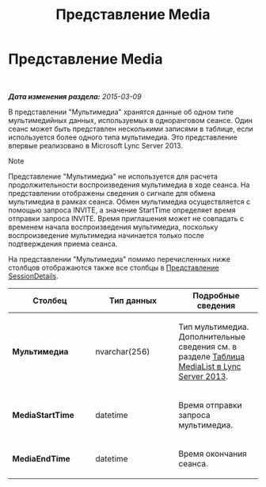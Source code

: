 ﻿---
title: Представление Media
TOCTitle: Представление Media
ms:assetid: 1a7b2e59-082e-4188-98ae-48ae9bd3494a
ms:mtpsurl: https://technet.microsoft.com/ru-ru/library/JJ687981(v=OCS.15)
ms:contentKeyID: 49887885
ms.date: 05/19/2016
mtps_version: v=OCS.15
ms.translationtype: HT
---

# Представление Media

 

_**Дата изменения раздела:** 2015-03-09_

В представлении "Мультимедиа" хранятся данные об одном типе мультимедийных данных, используемых в одноранговом сеансе. Один сеанс может быть представлен несколькими записями в таблице, если используется более одного типа мультимедиа. Это представление впервые реализовано в Microsoft Lync Server 2013.

> [!note]  
> Представление &quot;Мультимедиа&quot; не используется для расчета продолжительности воспроизведения мультимедиа в ходе сеанса. На представлении отображены сведения о сигнале для обмена мультимедиа в рамках сеанса. Обмен мультимедиа осуществляется с помощью запроса INVITE, а значение StartTime определяет время отправки запроса INVITE. Время приглашения может не совпадать с временем начала воспроизведения мультимедиа, поскольку воспроизведение мультимедиа начинается только после подтверждения приема сеанса.

На представлении "Мультимедиа" помимо перечисленных ниже столбцов отображаются также все столбцы в [Представление SessionDetails](lync-server-2013-sessiondetails-view.md).


<table>
<colgroup>
<col style="width: 33%" />
<col style="width: 33%" />
<col style="width: 33%" />
</colgroup>
<thead>
<tr class="header">
<th>Столбец</th>
<th>Тип данных</th>
<th>Подробные сведения</th>
</tr>
</thead>
<tbody>
<tr class="odd">
<td><p><strong>Мультимедиа</strong></p></td>
<td><p>nvarchar(256)</p></td>
<td><p>Тип мультимедиа. Дополнительные сведения см. в разделе <a href="lync-server-2013-medialist-table.md">Таблица MediaList в Lync Server 2013</a>.</p></td>
</tr>
<tr class="even">
<td><p><strong>MediaStartTime</strong></p></td>
<td><p>datetime</p></td>
<td><p>Время отправки запроса мультимедиа.</p></td>
</tr>
<tr class="odd">
<td><p><strong>MediaEndTime</strong></p></td>
<td><p>datetime</p></td>
<td><p>Время окончания сеанса.</p></td>
</tr>
</tbody>
</table>

